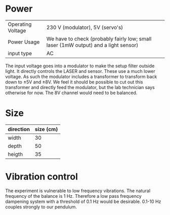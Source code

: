 # Power

| | |
| ------ | ------ |
| Operating Voltage | 230 V (modulator), 5V (servo's) |
| Power Usage | We have to check (probably fairly low; small laser (1mW output) and a light sensor) |
| input type | AC |

The input voltage goes into a modulator to make the setup filter outside light. It directly controls the LASER and sensor. These use a much lower voltage. As such the modulator includes a transformer to transform back down to ±5V and ±8V. We feel it should be possible to cut out this transformer and directly feed the modulator, but the lab technician says otherwise for now. The 8V channel would need to be balanced.

# Size
| direction | size (cm) |
| ------ | ------ |
| width | 30 |
| depth | 50 |
| heigth | 35 |

# Vibration control
The experiment is vulnerable to low frequency vibrations. The natural frequency of the balance is 1 Hz. Therefore a low pass frequency dampening system with a threshold of 0.1 Hz would be desirable. 0.1-10 Hz couples strongly to our pendulum.

